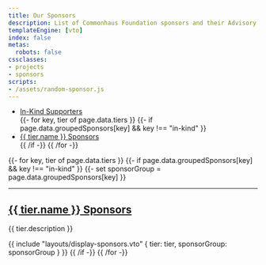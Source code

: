 ```yaml
---
title: Our Sponsors
description: List of Commonhaus Foundation sponsors and their Advisory Board representatives.
templateEngine: [vto]
index: false
metas:
  robots: false
cssclasses:
- projects
- sponsors
scripts:
- /assets/random-sponsor.js
---
```


<ul class="two-columns">
<li><a href="providers.md">In-Kind Supporters</a></li>
{{- for key, tier of page.data.tiers }}
{{- if page.data.groupedSponsors[key] && key !== "in-kind" }}
<li><a href="#section-{{key}}">{{ tier.name }} Sponsors</a></li>
{{ /if -}}
{{ /for -}}
</ul>

{{- for key, tier of page.data.tiers }}
{{- if page.data.groupedSponsors[key] && key !== "in-kind" }}
{{- set sponsorGroup = page.data.groupedSponsors[key] }}
<hr />
<h2 id="section-{{key}}"><a class="header-anchor" href="#section-{{key}}">{{ tier.name }} Sponsors</a></h2>
<p>{{ tier.description }}</p>

{{ include "layouts/display-sponsors.vto" { tier: tier, sponsorGroup: sponsorGroup } }}
{{ /if -}}
{{ /for -}}
